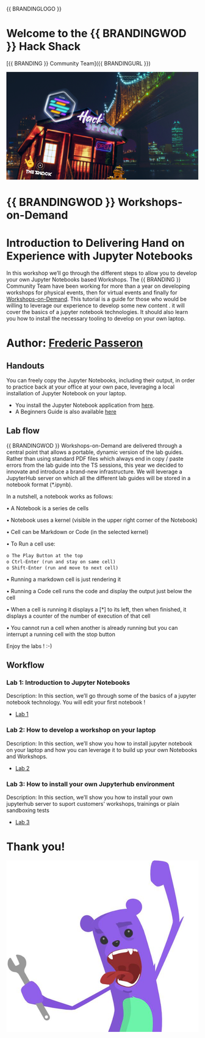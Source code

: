 {{ BRANDINGLOGO }}

# Welcome to the {{ BRANDINGWOD }} Hack Shack
[{{ BRANDING }} Community Team]({{ BRANDINGURL }})

<p align="center">
  <img src="Pictures/hackshackdisco.png">
  
</p>

# {{ BRANDINGWOD }} Workshops-on-Demand

# Introduction to Delivering Hand on Experience with Jupyter Notebooks
In this workshop we’ll go through the different steps to allow you to develop your own Jupyter Notebooks based Workshops.
The {{ BRANDING }} Community Team have been working for more than a year on developing workshops for physical events, then for virtual events and finally for [Workshops-on-Demand](https://hackshack.hpedev.io/workshops).
This tutorial is a guide for those who would be willing to leverage our experience to develop some new content . it will cover the basics of a jupyter notebook technologies. It should also learn you how to install the necessary tooling to develop on your own laptop.



# Author: [Frederic Passeron](mailto:frederic.passeron@hpe.com)

## Handouts
You can freely copy the Jupyter Notebooks, including their output, in order to practice back at your office at your own pace, leveraging a local installation of Jupyter Notebook on your laptop.
- You install the Jupyter Notebook application from [here](https://jupyter.org/install). 
- A Beginners Guide is also available [here](https://jupyter-notebook-beginner-guide.readthedocs.io/en/latest/what_is_jupyter.html)


## Lab flow
{{ BRANDINGWOD }} Workshops-on-Demand are delivered through a central point that allows a portable, dynamic version of the lab guides. Rather than using standard PDF files which always end in copy / paste errors from the lab guide into the TS sessions, this year we decided to innovate and introduce a brand-new infrastructure. We will leverage a JupyterHub server on which all the different lab guides will be stored in a notebook format (*.ipynb).

In a nutshell, a notebook works as follows:

• A Notebook is a series de cells

• Notebook uses a kernel (visible in the upper right corner of the Notebook)

• Cell can be Markdown or Code (in the selected kernel)

• To Run a cell use:

    o The Play Button at the top
    o Ctrl-Enter (run and stay on same cell)
    o Shift-Enter (run and move to next cell)
    
• Running a markdown cell is just rendering it

• Running a Code cell runs the code and display the output just below the cell

• When a cell is running it displays a [*] to its left, then when finished, it displays a counter of the number of execution of that cell

• You cannot run a cell when another is already running but you can interrupt a running cell with the stop button

Enjoy the labs ! :-)


## Workflow

### Lab 1: Introduction to Jupyter Notebooks
Description: In this section, we’ll go through some of the basics of a jupyter notebook technology. You will edit your first notebook !
* [Lab 1](1-Introduction-to-Jupyter-Notebooks.ipynb)

### Lab 2: How to develop a workshop on your laptop
Description: In this section, we’ll show you how to install jupyter notebook on your laptop and how you can leverage it to build up your own Notebooks and Workshops.
* [Lab 2](2-WKSHP-HowTo-Dev-with-laptop.ipynb)

### Lab 3: How to install your own Jupyterhub environment
Description: In this section, we’ll show you how to install your own jupyterhub server to suport customers' workshops, trainings or plain sandboxing tests
* [Lab 3](3-WKSHP-HowTo-Install-Jupyterhub)


# Thank you!
![grommet.JPG](Pictures/grommet.JPG)
